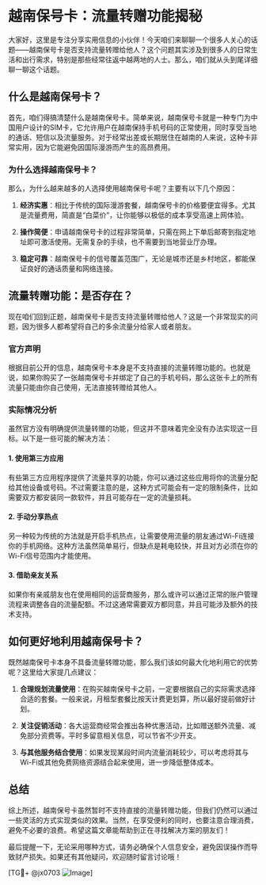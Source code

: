 # 越南保号卡：流量转赠功能揭秘

大家好，这里是专注分享实用信息的小伙伴！今天咱们来聊聊一个很多人关心的话题——越南保号卡是否支持流量转赠给他人？这个问题其实涉及到很多人的日常生活和出行需求，特别是那些经常往返中越两地的人士。那么，咱们就从头到尾详细聊一聊这个话题。

## 什么是越南保号卡？

首先，咱们得搞清楚什么是越南保号卡。简单来说，越南保号卡就是一种专门为中国用户设计的SIM卡，它允许用户在越南保持手机号码的正常使用，同时享受当地的通话、短信以及流量服务。对于经常出差或长期居住在越南的人来说，这种卡非常实用，因为它能避免因国际漫游而产生的高昂费用。

### 为什么选择越南保号卡？

那么，为什么越来越多的人选择使用越南保号卡呢？主要有以下几个原因：

1. **经济实惠**：相比于传统的国际漫游套餐，越南保号卡的价格要便宜得多。尤其是流量费用，简直是“白菜价”，让你能够以极低的成本享受高速上网体验。
   
2. **操作简便**：申请越南保号卡的过程非常简单，只需在网上下单后邮寄到指定地址即可激活使用。无需复杂的手续，也不需要到当地营业厅办理。

3. **稳定可靠**：越南保号卡的信号覆盖范围广，无论是城市还是乡村地区，都能保证良好的通话质量和网络连接。

## 流量转赠功能：是否存在？

现在咱们回到正题，越南保号卡是否支持流量转赠给他人？这是一个非常现实的问题，因为很多人都希望将自己的多余流量分给家人或者朋友。

### 官方声明

根据目前公开的信息，越南保号卡本身是不支持直接的流量转赠功能的。也就是说，如果你购买了一张越南保号卡并绑定了自己的手机号码，那么这张卡上的所有流量只能由你自己使用，无法直接转赠给其他人。

### 实际情况分析

虽然官方没有明确提供流量转赠的功能，但这并不意味着完全没有办法实现这一目标。以下是一些可能的解决方法：

#### 1. 使用第三方应用

有些第三方应用程序提供了流量共享的功能，你可以通过这些应用将你的流量分配给其他设备或号码。不过需要注意的是，这种方式可能会有一定的限制条件，比如需要双方都安装同一款软件，并且可能存在一定的流量损耗。

#### 2. 手动分享热点

另一种较为传统的方法就是开启手机热点，让需要使用流量的朋友通过Wi-Fi连接你的手机网络。这种方法虽然简单易行，但缺点是耗电较快，并且对方必须在你的Wi-Fi信号范围内才能使用。

#### 3. 借助亲友关系

如果你有亲戚朋友也在使用相同的运营商服务，那么或许可以通过正常的账户管理流程来调整各自的流量配额。不过这通常需要双方都同意，并且可能涉及额外的技术支持。

## 如何更好地利用越南保号卡？

既然越南保号卡本身不具备流量转赠功能，那么我们该如何最大化地利用它的优势呢？这里给大家提几点建议：

1. **合理规划流量使用**：在购买越南保号卡之前，一定要根据自己的实际需求选择合适的套餐。一般来说，月租型套餐比按天计费更划算，所以最好提前做好计划。

2. **关注促销活动**：各大运营商经常会推出各种优惠活动，比如赠送额外流量、减免部分资费等。平时多留意相关信息，可以节省不少开支。

3. **与其他服务结合使用**：如果发现某段时间内流量消耗较少，可以考虑将其与Wi-Fi或其他免费网络资源结合起来使用，进一步降低整体成本。

## 总结

综上所述，越南保号卡虽然暂时不支持直接的流量转赠功能，但我们仍然可以通过一些灵活的方式实现类似的效果。当然，在享受便利的同时，也要注意合理消费，避免不必要的浪费。希望这篇文章能帮助到正在寻找解决方案的朋友们！

最后提醒一下，无论采用哪种方式，请务必确保个人信息安全，避免因误操作而导致财产损失。如果还有其他疑问，欢迎随时留言讨论哦！

[TG💪+ @jx0703 ![Image](https://github.com/user-attachments/assets/dbca1d08-cadb-493c-b0ec-ad6f7a83f270)]